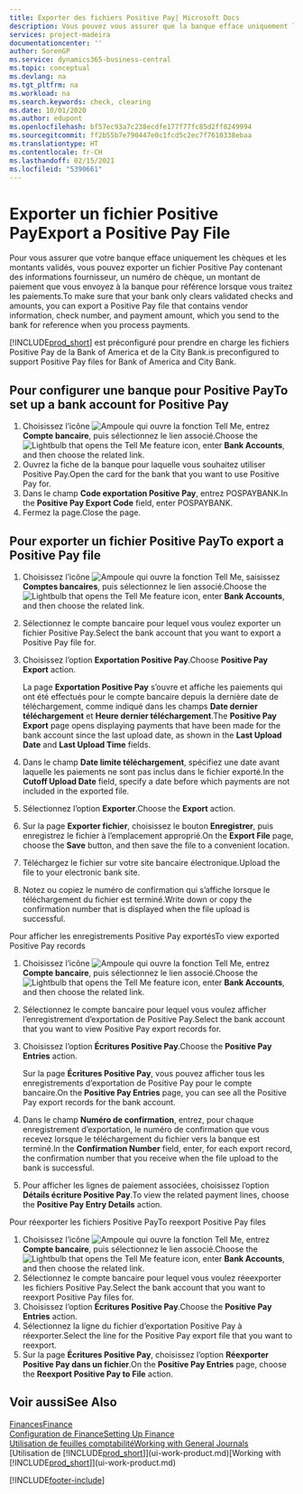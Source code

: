 ```yaml
---
title: Exporter des fichiers Positive Pay| Microsoft Docs
description: Vous pouvez vous assurer que la banque efface uniquement les chèques et les montants validés en exportant un fichier Positive Pay contenant des informations de paiement et fournisseur.
services: project-madeira
documentationcenter: ''
author: SorenGP
ms.service: dynamics365-business-central
ms.topic: conceptual
ms.devlang: na
ms.tgt_pltfrm: na
ms.workload: na
ms.search.keywords: check, clearing
ms.date: 10/01/2020
ms.author: edupont
ms.openlocfilehash: bf57ec93a7c238ecdfe177f77fc85d2ff8249994
ms.sourcegitcommit: ff2b55b7e790447e0c1fcd5c2ec7f7610338ebaa
ms.translationtype: HT
ms.contentlocale: fr-CH
ms.lasthandoff: 02/15/2021
ms.locfileid: "5390661"
---
```

# <a name="export-a-positive-pay-file"></a><span data-ttu-id="04abe-103">Exporter un fichier Positive Pay</span><span class="sxs-lookup"><span data-stu-id="04abe-103">Export a Positive Pay File</span></span>
<span data-ttu-id="04abe-104">Pour vous assurer que votre banque efface uniquement les chèques et les montants validés, vous pouvez exporter un fichier Positive Pay contenant des informations fournisseur, un numéro de chèque, un montant de paiement que vous envoyez à la banque pour référence lorsque vous traitez les paiements.</span><span class="sxs-lookup"><span data-stu-id="04abe-104">To make sure that your bank only clears validated checks and amounts, you can export a Positive Pay file that contains vendor information, check number, and payment amount, which you send to the bank for reference when you process payments.</span></span>

[!INCLUDE[prod_short](includes/prod_short.md)] <span data-ttu-id="04abe-105">est préconfiguré pour prendre en charge les fichiers Positive Pay de la Bank of America et de la City Bank.</span><span class="sxs-lookup"><span data-stu-id="04abe-105">is preconfigured to support Positive Pay files for Bank of America and City Bank.</span></span>

## <a name="to-set-up-a-bank-account-for-positive-pay"></a><span data-ttu-id="04abe-106">Pour configurer une banque pour Positive Pay</span><span class="sxs-lookup"><span data-stu-id="04abe-106">To set up a bank account for Positive Pay</span></span>
1. <span data-ttu-id="04abe-107">Choisissez l’icône ![Ampoule qui ouvre la fonction Tell Me](media/ui-search/search_small.png "Dites-moi ce que vous voulez faire"), entrez **Compte bancaire**, puis sélectionnez le lien associé.</span><span class="sxs-lookup"><span data-stu-id="04abe-107">Choose the ![Lightbulb that opens the Tell Me feature](media/ui-search/search_small.png "Tell me what you want to do") icon, enter **Bank Accounts**, and then choose the related link.</span></span>
2. <span data-ttu-id="04abe-108">Ouvrez la fiche de la banque pour laquelle vous souhaitez utiliser Positive Pay.</span><span class="sxs-lookup"><span data-stu-id="04abe-108">Open the card for the bank that you want to use Positive Pay for.</span></span>
3. <span data-ttu-id="04abe-109">Dans le champ **Code exportation Positive Pay**, entrez POSPAYBANK.</span><span class="sxs-lookup"><span data-stu-id="04abe-109">In the **Positive Pay Export Code** field, enter POSPAYBANK.</span></span>
4. <span data-ttu-id="04abe-110">Fermez la page.</span><span class="sxs-lookup"><span data-stu-id="04abe-110">Close the page.</span></span>

## <a name="to-export-a-positive-pay-file"></a><span data-ttu-id="04abe-111">Pour exporter un fichier Positive Pay</span><span class="sxs-lookup"><span data-stu-id="04abe-111">To export a Positive Pay file</span></span>
1. <span data-ttu-id="04abe-112">Choisissez l’icône ![Ampoule qui ouvre la fonction Tell Me](media/ui-search/search_small.png "Dites-moi ce que vous voulez faire"), saisissez **Comptes bancaires**, puis sélectionnez le lien associé.</span><span class="sxs-lookup"><span data-stu-id="04abe-112">Choose the ![Lightbulb that opens the Tell Me feature](media/ui-search/search_small.png "Tell me what you want to do") icon, enter **Bank Accounts**, and then choose the related link.</span></span>
2. <span data-ttu-id="04abe-113">Sélectionnez le compte bancaire pour lequel vous voulez exporter un fichier Positive Pay.</span><span class="sxs-lookup"><span data-stu-id="04abe-113">Select the bank account that you want to export a Positive Pay file for.</span></span>
3. <span data-ttu-id="04abe-114">Choisissez l’option **Exportation Positive Pay**.</span><span class="sxs-lookup"><span data-stu-id="04abe-114">Choose **Positive Pay Export** action.</span></span>

    <span data-ttu-id="04abe-115">La page **Exportation Positive Pay** s’ouvre et affiche les paiements qui ont été effectués pour le compte bancaire depuis la dernière date de téléchargement, comme indiqué dans les champs **Date dernier téléchargement** et **Heure dernier téléchargement**.</span><span class="sxs-lookup"><span data-stu-id="04abe-115">The **Positive Pay Export** page opens displaying payments that have been made for the bank account since the last upload date, as shown in the **Last Upload Date** and **Last Upload Time** fields.</span></span>
4. <span data-ttu-id="04abe-116">Dans le champ **Date limite téléchargement**, spécifiez une date avant laquelle les paiements ne sont pas inclus dans le fichier exporté.</span><span class="sxs-lookup"><span data-stu-id="04abe-116">In the **Cutoff Upload Date** field, specify a date before which payments are not included in the exported file.</span></span>
5. <span data-ttu-id="04abe-117">Sélectionnez l’option **Exporter**.</span><span class="sxs-lookup"><span data-stu-id="04abe-117">Choose the **Export** action.</span></span>
6. <span data-ttu-id="04abe-118">Sur la page **Exporter fichier**, choisissez le bouton **Enregistrer**, puis enregistrez le fichier à l’emplacement approprié.</span><span class="sxs-lookup"><span data-stu-id="04abe-118">On the **Export File** page, choose the **Save** button, and then save the file to a convenient location.</span></span>
7. <span data-ttu-id="04abe-119">Téléchargez le fichier sur votre site bancaire électronique.</span><span class="sxs-lookup"><span data-stu-id="04abe-119">Upload the file to your electronic bank site.</span></span>
8. <span data-ttu-id="04abe-120">Notez ou copiez le numéro de confirmation qui s’affiche lorsque le téléchargement du fichier est terminé.</span><span class="sxs-lookup"><span data-stu-id="04abe-120">Write down or copy the confirmation number that is displayed when the file upload is successful.</span></span>

<span data-ttu-id="04abe-121">Pour afficher les enregistrements Positive Pay exportés</span><span class="sxs-lookup"><span data-stu-id="04abe-121">To view exported Positive Pay records</span></span>

1. <span data-ttu-id="04abe-122">Choisissez l’icône ![Ampoule qui ouvre la fonction Tell Me](media/ui-search/search_small.png "Dites-moi ce que vous voulez faire"), entrez **Compte bancaire**, puis sélectionnez le lien associé.</span><span class="sxs-lookup"><span data-stu-id="04abe-122">Choose the ![Lightbulb that opens the Tell Me feature](media/ui-search/search_small.png "Tell me what you want to do") icon, enter **Bank Accounts**, and then choose the related link.</span></span>
2. <span data-ttu-id="04abe-123">Sélectionnez le compte bancaire pour lequel vous voulez afficher l’enregistrement d’exportation de Positive Pay.</span><span class="sxs-lookup"><span data-stu-id="04abe-123">Select the bank account that you want to view Positive Pay export records for.</span></span>
3. <span data-ttu-id="04abe-124">Choisissez l’option **Écritures Positive Pay**.</span><span class="sxs-lookup"><span data-stu-id="04abe-124">Choose the **Positive Pay Entries** action.</span></span>

    <span data-ttu-id="04abe-125">Sur la page **Écritures Positive Pay**, vous pouvez afficher tous les enregistrements d’exportation de Positive Pay pour le compte bancaire.</span><span class="sxs-lookup"><span data-stu-id="04abe-125">On the **Positive Pay Entries** page, you can see all the Positive Pay export records for the bank account.</span></span>
4. <span data-ttu-id="04abe-126">Dans le champ **Numéro de confirmation**, entrez, pour chaque enregistrement d’exportation, le numéro de confirmation que vous recevez lorsque le téléchargement du fichier vers la banque est terminé.</span><span class="sxs-lookup"><span data-stu-id="04abe-126">In the **Confirmation Number** field, enter, for each export record, the confirmation number that you receive when the file upload to the bank is successful.</span></span>
5. <span data-ttu-id="04abe-127">Pour afficher les lignes de paiement associées, choisissez l’option **Détails écriture Positive Pay**.</span><span class="sxs-lookup"><span data-stu-id="04abe-127">To view the related payment lines, choose the **Positive Pay Entry Details** action.</span></span>

<span data-ttu-id="04abe-128">Pour réexporter les fichiers Positive Pay</span><span class="sxs-lookup"><span data-stu-id="04abe-128">To reexport Positive Pay files</span></span>

1. <span data-ttu-id="04abe-129">Choisissez l’icône ![Ampoule qui ouvre la fonction Tell Me](media/ui-search/search_small.png "Dites-moi ce que vous voulez faire"), entrez **Compte bancaire**, puis sélectionnez le lien associé.</span><span class="sxs-lookup"><span data-stu-id="04abe-129">Choose the ![Lightbulb that opens the Tell Me feature](media/ui-search/search_small.png "Tell me what you want to do") icon, enter **Bank Accounts**, and then choose the related link.</span></span>
2. <span data-ttu-id="04abe-130">Sélectionnez le compte bancaire pour lequel vous voulez réeexporter les fichiers Positive Pay.</span><span class="sxs-lookup"><span data-stu-id="04abe-130">Select the bank account that you want to reexport Positive Pay files for.</span></span>
3. <span data-ttu-id="04abe-131">Choisissez l’option **Écritures Positive Pay**.</span><span class="sxs-lookup"><span data-stu-id="04abe-131">Choose the **Positive Pay Entries** action.</span></span>
4. <span data-ttu-id="04abe-132">Sélectionnez la ligne du fichier d’exportation Positive Pay à réexporter.</span><span class="sxs-lookup"><span data-stu-id="04abe-132">Select the line for the Positive Pay export file that you want to reexport.</span></span>
5. <span data-ttu-id="04abe-133">Sur la page **Écritures Positive Pay**, choisissez l’option **Réexporter Positive Pay dans un fichier**.</span><span class="sxs-lookup"><span data-stu-id="04abe-133">On the **Positive Pay Entries** page, choose the **Reexport Positive Pay to File** action.</span></span>

## <a name="see-also"></a><span data-ttu-id="04abe-134">Voir aussi</span><span class="sxs-lookup"><span data-stu-id="04abe-134">See Also</span></span>
[<span data-ttu-id="04abe-135">Finances</span><span class="sxs-lookup"><span data-stu-id="04abe-135">Finance</span></span>](finance.md)  
[<span data-ttu-id="04abe-136">Configuration de Finance</span><span class="sxs-lookup"><span data-stu-id="04abe-136">Setting Up Finance</span></span>](finance-setup-finance.md)  
[<span data-ttu-id="04abe-137">Utilisation de feuilles comptabilité</span><span class="sxs-lookup"><span data-stu-id="04abe-137">Working with General Journals</span></span>](ui-work-general-journals.md)  
<span data-ttu-id="04abe-138">[Utilisation de [!INCLUDE[prod_short](includes/prod_short.md)]](ui-work-product.md)</span><span class="sxs-lookup"><span data-stu-id="04abe-138">[Working with [!INCLUDE[prod_short](includes/prod_short.md)]](ui-work-product.md)</span></span>


[!INCLUDE[footer-include](includes/footer-banner.md)]